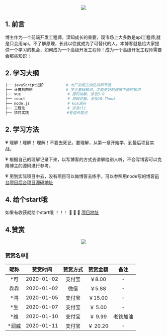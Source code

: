 <p align="center">
   <a href="https://github.com/hejialianghe/seniorFrontEnd" target="_blank">
      <img src="http://h5.youliaowu.com/assets/img/seniorFrontEnd.png"/>
   </a>
</p>

## 1. 前言

博主作为一个前端开发工程师，深知成长的重要，现市场上大多数是api工程师;就是只会用api，不了解原理，长此以往就成为了可替代的人，本博客就是给大家提供一个学习的机会，如何成为一个高级开发工程师！成为一个高级开发工程师需要会那些知识！

## 2. 学习大纲

```bash
├── javaScript进阶          # 大厂如何去做防抖和节流
├── 计算机网络               # 学会基础知识，才能更好的理解下面的知识
├── vue                     # 源码讲解，涉及3.0
├── react                   # 源码讲解，涉及16.7hook
├── node.js                 # koa源码
├── 工程化                   # 涉及cli
├── 项目实践                 #有道云笔记

```
## 2. 学习方法

💗 理解！理解！ 理解！不要去死记，要理解，从第一章开始学，到最后项目实战。

💗 根据自己的理解记录下来，以写博客的方式去讲解给别人听，不会写博客可以克隆博主的源码进行参考。

💗 用到实际项目中去，没有项目可以做博客去练手，可以参照用node写的博客[前台项目](http://youliaowu.com/)[后台项目](http://youliaowu.com/dr-admin)[源码地址](https://github.com/doramart/DoraCMS)

    

## 4. 给个start哦
如果有收获就给个start哦 ！！！ :pray: :pray: :pray:   [项目地址](https://github.com/hejialianghe/seniorFrontEnd)

## 4.赞赏

<p align="center">
      <img src="http://h5.youliaowu.com/assets/img/money.png"/>
</p>

### 赞赏名单:art:
| 昵称  |  赞赏时间  | 赞赏方式 | 赞赏金额 |   备注   |
| :---: | :--------: | :------: | :------: | :------: |
|  *可  | 2020-01-02 |  支付宝  | ￥8.00  |    -     |
| 犇犇  | 2020-01-02 |   微信   | ￥5.88  |    -     |
|  *鸿  | 2020-01-05 |   支付宝 | ￥15.00  |    -     |
|  *生  | 2020-01-07|   支付宝  | ￥ 5.00  |    -     |
|  *维  | 2020-01-10|   支付宝  | ￥ 9.99 |    老铁加油 |
|  *润威  | 2020-01-11|   支付宝  | ￥ 20.20 |    -     |


